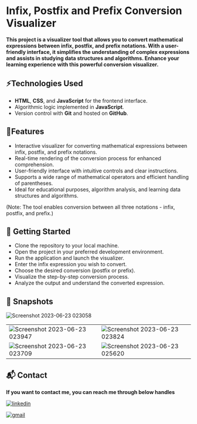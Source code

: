 
# **Infix, Postfix and Prefix Conversion Visualizer**



**This project is a visualizer tool that allows you to convert mathematical expressions between infix, postfix, and prefix notations. With a user-friendly interface, it simplifies the understanding of complex expressions and assists in studying data structures and algorithms. Enhance your learning experience with this powerful conversion visualizer.**


## ⚡Technologies Used

- **HTML**, **CSS**, and **JavaScript** for the frontend interface.
- Algorithmic logic implemented in **JavaScript**.
- Version control with **Git** and hosted on **GitHub**.

## 🚀Features

- Interactive visualizer for converting mathematical expressions between infix, postfix, and prefix notations.
- Real-time rendering of the conversion process for enhanced comprehension.
- User-friendly interface with intuitive controls and clear instructions.
- Supports a wide range of mathematical operators and efficient handling of parentheses.
- Ideal for educational purposes, algorithm analysis, and learning data structures and algorithms.

(Note: The tool enables conversion between all three notations - infix, postfix, and prefix.)

## 🏁 Getting Started

- Clone the repository to your local machine.
- Open the project in your preferred development environment.
- Run the application and launch the visualizer.
- Enter the infix expression you wish to convert.
- Choose the desired conversion (postfix or prefix).
- Visualize the step-by-step conversion process.
- Analyze the output and understand the converted expression.

## 📸 Snapshots
![Screenshot 2023-06-23 023058](https://github.com/aadarsh-kumar-kiit//infix-postfix-prefix_ConversionVisualizer/assets/92537028/f38aba4d-034f-4994-b998-724f196eb26f)

<table>
  <tr>
    <td><img src="https://github.com/aadarsh-kumar-kiit//infix-postfix-prefix_ConversionVisualizer/assets/92537028/4152382e-8697-4229-9d6e-4061c0b77a07" alt="Screenshot 2023-06-23 023947" /></td>
    <td><img src="https://github.com/aadarsh-kumar-kiit//infix-postfix-prefix_ConversionVisualizer/assets/92537028/d93eb61a-ce8a-4707-9aef-80c5780437fa" alt="Screenshot 2023-06-23 023824" /></td>
  </tr>
<tr>
  <td><img src="https://github.com/aadarsh-kumar-kiit//infix-postfix-prefix_ConversionVisualizer/assets/92537028/7b0ded5d-03b4-4254-b790-6a5db99578ca" alt="Screenshot 2023-06-23 023709" /></td>
  <td><img src="https://github.com/aadarsh-kumar-kiit//infix-postfix-prefix_ConversionVisualizer/assets/92537028/dff65e73-81ad-42b0-a0dd-2470fe0315d5" alt="Screenshot 2023-06-23 025620" /></td>
</tr>
</table>



<h2>📬 Contact</h2>

**If you want to contact me, you can reach me through below handles**

[![linkedin](https://img.shields.io/badge/LinkedIn-0077B5?style=for-the-badge&logo=linkedin&logoColor=white)](https://www.linkedin.com/in/aadarsh-kumar-kiit)

[![gmail](https://img.shields.io/badge/Gmail-D14836?style=for-the-badge&logo=gmail&logoColor=white)](mailto:kumaraadarsh789@gmail.com)



